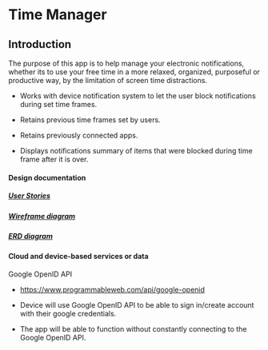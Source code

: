 # Time Manager

## Introduction
The purpose of this app is to help manage your electronic notifications, whether its to 
use your free time in a more relaxed, organized, purposeful or productive way, 
by the limitation of screen time distractions.

- Works with device notification system to let the user block notifications during set time frames.

- Retains previous time frames set by users.

- Retains previously connected apps.

- Displays notifications summary of items that were blocked during time frame after it is over.




#### Design documentation


##### [User Stories](user-stories.md)

##### [Wireframe diagram](wireframe.md)

##### [ERD diagram](erd.md)


#### Cloud and device-based services or data

Google OpenID API

* https://www.programmableweb.com/api/google-openid

* Device will use Google OpenID API to be able to sign in/create account with their google credentials.
* The app will be able to function without constantly connecting to the Google OpenID API.


